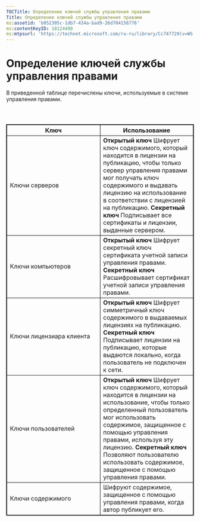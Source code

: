 ```yaml
---
TOCTitle: Определение ключей службы управления правами
Title: Определение ключей службы управления правами
ms:assetid: 'b052305c-1db7-434a-bad9-26d704156776'
ms:contentKeyID: 18124498
ms:mtpsurl: 'https://technet.microsoft.com/ru-ru/library/Cc747729(v=WS.10)'
---
```


Определение ключей службы управления правами
============================================

В приведенной таблице перечислены ключи, используемые в системе управления правами.

###  

 
<table style="border:1px solid black;">
<colgroup>
<col width="50%" />
<col width="50%" />
</colgroup>
<thead>
<tr class="header">
<th style="border:1px solid black;" >Ключ</th>
<th style="border:1px solid black;" >Использование</th>
</tr>
</thead>
<tbody>
<tr class="odd">
<td style="border:1px solid black;">Ключи серверов</td>
<td style="border:1px solid black;"><strong>Открытый ключ</strong>
Шифрует ключ содержимого, который находится в лицензии на публикацию, чтобы только сервер управления правами мог получать ключ содержимого и выдавать лицензию на использование в соответствии с лицензией на публикацию.
<strong>Секретный ключ</strong>
Подписывает все сертификаты и лицензии, выданные сервером.</td>
</tr>
<tr class="even">
<td style="border:1px solid black;">Ключи компьютеров</td>
<td style="border:1px solid black;"><strong>Открытый ключ</strong>
Шифрует секретный ключ сертификата учетной записи управления правами.
<strong>Секретный ключ</strong>
Расшифровывает сертификат учетной записи управления правами.</td>
</tr>
<tr class="odd">
<td style="border:1px solid black;">Ключи лицензиара клиента</td>
<td style="border:1px solid black;"><strong>Открытый ключ</strong>
Шифрует симметричный ключ содержимого в выдаваемых лицензиях на публикацию.
<strong>Секретный ключ</strong>
Подписывает лицензии на публикацию, которые выдаются локально, когда пользователь не подключен к сети.</td>
</tr>
<tr class="even">
<td style="border:1px solid black;">Ключи пользователей</td>
<td style="border:1px solid black;"><strong>Открытый ключ</strong>
Шифрует ключ содержимого, который находится в лицензии на использование, чтобы только определенный пользователь мог использовать содержимое, защищенное с помощью управления правами, используя эту лицензию.
<strong>Секретный ключ</strong>
Позволяют пользователю использовать содержимое, защищенное с помощью управления правами.</td>
</tr>
<tr class="odd">
<td style="border:1px solid black;">Ключи содержимого</td>
<td style="border:1px solid black;">Шифруют содержимое, защищенное с помощью управления правами, когда автор публикует его.</td>
</tr>
</tbody>
</table>
